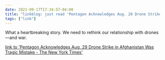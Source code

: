 ```yaml
---
date: 2021-09-17T17:34:57-04:00
title: "linkblog: just read 'Pentagon Acknowledges Aug. 29 Drone Strike in Afghanistan Was Tragic Mistake - The New York Times'"
tags: ["link"]
---
```

What a heartbreaking story. We need to rethink our relationship with drones—and war.
 
[link to 'Pentagon Acknowledges Aug. 29 Drone Strike in Afghanistan Was Tragic Mistake - The New York Times'](https://www.nytimes.com/2021/09/17/us/politics/pentagon-drone-strike-afghanistan.html)

